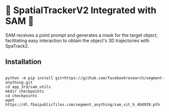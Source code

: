 # 🌟 SpatialTrackerV2 Integrated with SAM 🌟
SAM receives a point prompt and generates a mask for the target object, facilitating easy interaction to obtain the object's 3D trajectories with SpaTrack2.

## Installation
```

python -m pip install git+https://github.com/facebookresearch/segment-anything.git
cd app_3rd/sam_utils
mkdir checkpoints
cd checkpoints
wget https://dl.fbaipublicfiles.com/segment_anything/sam_vit_h_4b8939.pth
```